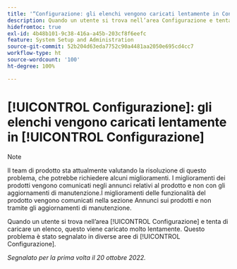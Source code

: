 ```yaml
---
title: '“Configurazione: gli elenchi vengono caricati lentamente in Configurazione”'
description: Quando un utente si trova nell’area Configurazione e tenta di caricare un elenco, questo viene caricato molto lentamente. Questo problema è stato segnalato in diverse aree di Configurazione.
hidefromtoc: true
exl-id: 4b48b101-9c38-416a-a45b-203cf8f6eefc
feature: System Setup and Administration
source-git-commit: 52b204d63eda7752c90a4481aa2050e695cd4cc7
workflow-type: ht
source-wordcount: '100'
ht-degree: 100%

---
```


# [!UICONTROL Configurazione]: gli elenchi vengono caricati lentamente in [!UICONTROL Configurazione]

<!--Converted to story-->

>[!NOTE]
>
>Il team di prodotto sta attualmente valutando la risoluzione di questo problema, che potrebbe richiedere alcuni miglioramenti. I miglioramenti dei prodotti vengono comunicati negli annunci relativi al prodotto e non con gli aggiornamenti di manutenzione.I miglioramenti delle funzionalità del prodotto vengono comunicati nella sezione Annunci sui prodotti e non tramite gli aggiornamenti di manutenzione.

Quando un utente si trova nell’area [!UICONTROL Configurazione] e tenta di caricare un elenco, questo viene caricato molto lentamente. Questo problema è stato segnalato in diverse aree di [!UICONTROL Configurazione].

_Segnalato per la prima volta il 20 ottobre 2022._
